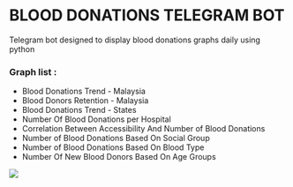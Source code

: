 <!DOCTYPE html>
<html>  
<body>
<h1>BLOOD DONATIONS TELEGRAM BOT</h1>    
<p>Telegram bot designed to display blood donations graphs daily using python </p>
<h3>Graph list :</h3>
<ul>
    <li>Blood Donations Trend - Malaysia</li>
    <li>Blood Donors Retention - Malaysia</li>
    <li>Blood Donations Trend - States</li>
    <li>Number Of Blood Donations per Hospital</li>
    <li>Correlation Between Accessibility And Number of Blood Donations</li>
    <li>Number of Blood Donations Based On Social Group</li>
    <li>Number of Blood Donations Based On Blood Type</li>
    <li>Number Of New Blood Donors Based On Age Groups</li>
</ul>
<img src="https://www.shutterstock.com/image-vector/blood-bag-donated-cute-cartoon-600nw-2293990295.jpg"/>
</body>
</html>

 
 
